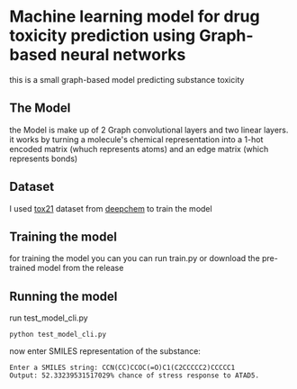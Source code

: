 # Machine learning model for drug toxicity prediction using Graph-based neural networks
this is a small graph-based model predicting substance toxicity
## The Model
the Model is make up of 2 Graph convolutional layers and two linear layers. it works by turning a molecule's chemical representation into a 1-hot encoded matrix (whuch represents atoms) and an edge matrix (which represents bonds)
## Dataset
I used [tox21](https://github.com/deepchem/deepchem/blob/master/datasets/tox21.csv.gz) dataset from [deepchem](https://github.com/deepchem/deepchem/) to train the model
## Training the model
for training the model you can you can run train.py or download the pre-trained model from the release
## Running the model
run test_model_cli.py
```
python test_model_cli.py
```
now enter SMILES representation of the substance:
```
Enter a SMILES string: CCN(CC)CCOC(=O)C1(C2CCCCC2)CCCCC1
Output: 52.33239531517029% chance of stress response to ATAD5.
```
